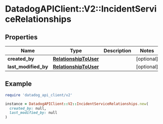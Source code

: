 # DatadogAPIClient::V2::IncidentServiceRelationships

## Properties

| Name                 | Type                                            | Description | Notes      |
| -------------------- | ----------------------------------------------- | ----------- | ---------- |
| **created_by**       | [**RelationshipToUser**](RelationshipToUser.md) |             | [optional] |
| **last_modified_by** | [**RelationshipToUser**](RelationshipToUser.md) |             | [optional] |

## Example

```ruby
require 'datadog_api_client/v2'

instance = DatadogAPIClient::V2::IncidentServiceRelationships.new(
  created_by: null,
  last_modified_by: null
)
```
